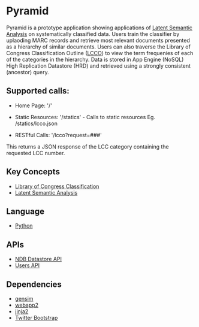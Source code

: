 # Pyramid

Pyramid is a prototype application showing applications of [Latent Semantic Analysis][9]
on systematically classified data. Users train the classifier by uplaoding MARC records
and retrieve most relevant documents presented as a hierarchy of similar documents.
Users can also traverse the Library of Congress Classification
Outline ([LCCO][101]) to view the term frequenies of each of the categories in the hierarchy.
Data is stored in App Engine (NoSQL) High Replication Datastore (HRD) and retrieved using a strongly consistent
(ancestor) query.

## Supported calls:

- Home Page:
    '/'

- Static Resources:
    '/statics' - Calls to static resources
      Eg. /statics/lcco.json
      
- RESTful Calls:
    '/lcco?request=###' 
    
This returns a JSON response of the LCC category containing the 
requested LCC number.

## Key Concepts
- [Library of Congress Classification][8]
- [Latent Semantic Analysis][9]

## Language
- [Python][2]

## APIs
- [NDB Datastore API][3]
- [Users API][4]

## Dependencies
- [gensim][1]
- [webapp2][5]
- [jinja2][6]
- [Twitter Bootstrap][7]


[1]: https://radimrehurek.com/gensim/
[2]: https://python.org
[3]: https://developers.google.com/appengine/docs/python/ndb/
[4]: https://developers.google.com/appengine/docs/python/users/
[5]: http://webapp-improved.appspot.com/
[6]: http://jinja.pocoo.org/docs/
[7]: http://twitter.github.com/bootstrap/
[8]: https://www.loc.gov/catdir/cpso/lcc.html
[9]: https://en.wikipedia.org/wiki/Latent_semantic_analysis

[101]: https://www.loc.gov/catdir/cpso/lcco/

